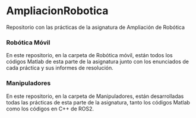 # AmpliacionRobotica
Repositorio con las prácticas de la asignatura de Ampliación de Robótica

### Robótica Móvil
En este repositorio, en la carpeta de Robótica móvil, están todos los códigos Matlab de esta parte de la asignatura junto con los enunciados de cada práctica y sus informes de resolución.

### Manipuladores
En este repositorio, en la carpeta de Manipuladores, están desarrolladas todas las prácticas de esta parte de la asignatura, tanto los códigos Matlab como los códigos en C++ de ROS2.

<!--$\ \lambda*\sqrt{3x-1} +(1+x)^2$-->
